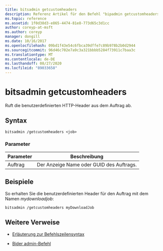 ```yaml
---
title: bitsadmin getcustomheaders
description: Referenz Artikel für den Befehl "bipadmin getcustomheaders", der die benutzerdefinierten HTTP-Header aus dem Auftrag abruft.
ms.topic: reference
ms.assetid: 1f0d38d3-e865-4474-81e8-773d65c3d1cc
author: coreyp-at-msft
ms.author: coreyp
manager: dongill
ms.date: 10/16/2017
ms.openlocfilehash: 09bd1f43e54c6fbca39dffe7c89b978b2b0d2944
ms.sourcegitcommit: 96d46c702e7a9c3a321bbbb5284f73911c7baa3c
ms.translationtype: MT
ms.contentlocale: de-DE
ms.lasthandoff: 08/27/2020
ms.locfileid: "89033658"
---
```

# <a name="bitsadmin-getcustomheaders"></a>bitsadmin getcustomheaders

Ruft die benutzerdefinierten HTTP-Header aus dem Auftrag ab.

## <a name="syntax"></a>Syntax

```
bitsadmin /getcustomheaders <job>
```

### <a name="parameters"></a>Parameter

| Parameter | Beschreibung |
| -------------- | -------------- |
| Auftrag | Der Anzeige Name oder GUID des Auftrags. |

## <a name="examples"></a>Beispiele

So erhalten Sie die benutzerdefinierten Header für den Auftrag mit dem Namen *mydownloadjob*:

```
bitsadmin /getcustomheaders myDownloadJob
```

## <a name="additional-references"></a>Weitere Verweise

- [Erläuterung zur Befehlszeilensyntax](command-line-syntax-key.md)

- [Bider admin-Befehl](bitsadmin.md)
